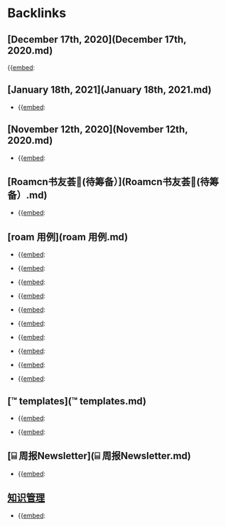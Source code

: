 
# Backlinks
## [December 17th, 2020](December 17th, 2020.md)
{{[embed](embed.md):

## [January 18th, 2021](January 18th, 2021.md)
- {{[embed](embed.md):

## [November 12th, 2020](November 12th, 2020.md)
- {{[embed](embed.md):

## [Roamcn书友荟🥝(待筹备）](Roamcn书友荟🥝(待筹备）.md)
- {{[embed](embed.md):

## [roam 用例](roam 用例.md)
- {{[embed](embed.md):

- {{[embed](embed.md):

- {{[embed](embed.md):

- {{[embed](embed.md):

- {{[embed](embed.md):

- {{[embed](embed.md):

- {{[embed](embed.md):

- {{[embed](embed.md):

- {{[embed](embed.md):

- {{[embed](embed.md):

## [™ templates](™ templates.md)
- {{[embed](embed.md):

- {{[embed](embed.md):

## [⌸ 周报Newsletter](⌸ 周报Newsletter.md)
- {{[embed](embed.md):

## [知识管理](知识管理.md)
- {{[embed](embed.md):

